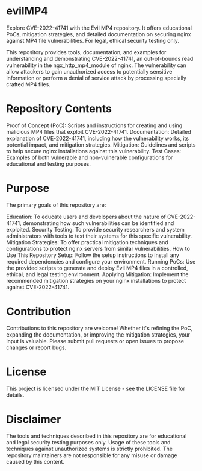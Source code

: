 # evilMP4
Explore CVE-2022-41741 with the Evil MP4 repository. It offers educational PoCs, mitigation strategies, and detailed documentation on securing nginx against MP4 file vulnerabilities. For legal, ethical security testing only.

This repository provides tools, documentation, and examples for understanding and demonstrating CVE-2022-41741, an out-of-bounds read vulnerability in the ngx_http_mp4_module of nginx. The vulnerability can allow attackers to gain unauthorized access to potentially sensitive information or perform a denial of service attack by processing specially crafted MP4 files.

# Repository Contents
Proof of Concept (PoC): Scripts and instructions for creating and using malicious MP4 files that exploit CVE-2022-41741.
Documentation: Detailed explanation of CVE-2022-41741, including how the vulnerability works, its potential impact, and mitigation strategies.
Mitigation: Guidelines and scripts to help secure nginx installations against this vulnerability.
Test Cases: Examples of both vulnerable and non-vulnerable configurations for educational and testing purposes.

# Purpose
The primary goals of this repository are:

Education: To educate users and developers about the nature of CVE-2022-41741, demonstrating how such vulnerabilities can be identified and exploited.
Security Testing: To provide security researchers and system administrators with tools to test their systems for this specific vulnerability.
Mitigation Strategies: To offer practical mitigation techniques and configurations to protect nginx servers from similar vulnerabilities.
How to Use This Repository
Setup: Follow the setup instructions to install any required dependencies and configure your environment.
Running PoCs: Use the provided scripts to generate and deploy Evil MP4 files in a controlled, ethical, and legal testing environment.
Applying Mitigation: Implement the recommended mitigation strategies on your nginx installations to protect against CVE-2022-41741.

# Contribution
Contributions to this repository are welcome! Whether it's refining the PoC, expanding the documentation, or improving the mitigation strategies, your input is valuable. Please submit pull requests or open issues to propose changes or report bugs.

# License
This project is licensed under the MIT License - see the LICENSE file for details.

# Disclaimer
The tools and techniques described in this repository are for educational and legal security testing purposes only. Usage of these tools and techniques against unauthorized systems is strictly prohibited. The repository maintainers are not responsible for any misuse or damage caused by this content.
